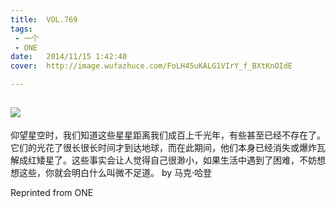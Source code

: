 ```yaml
---
title:	VOL.769
tags:
 - 一个
 - ONE
date:	2014/11/15 1:42:40
cover:	http://image.wufazhuce.com/FoLH45uKALG1VIrY_f_BXtKnOIdE

---
```

![](http://image.wufazhuce.com/FoLH45uKALG1VIrY_f_BXtKnOIdE)
---

仰望星空时，我们知道这些星星距离我们成百上千光年，有些甚至已经不存在了。它们的光花了很长很长时间才到达地球，而在此期间，他们本身已经消失或爆炸瓦解成红矮星了。这些事实会让人觉得自己很渺小，如果生活中遇到了困难，不妨想想这些，你就会明白什么叫微不足道。 by 马克·哈登
 
Reprinted from ONE
